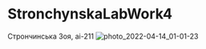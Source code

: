 # StronchynskaLabWork4
Стрончинська Зоя, аі-211 
![photo_2022-04-14_01-01-23](https://user-images.githubusercontent.com/101995633/163277645-6724bc54-bae1-4896-bfb6-a4c31a013e32.jpg)
